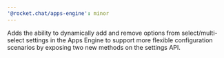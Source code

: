 ```yaml
---
'@rocket.chat/apps-engine': minor
---
```


Adds the ability to dynamically add and remove options from select/multi-select settings in the Apps Engine to support more flexible configuration scenarios by exposing two new methods on the settings API.
